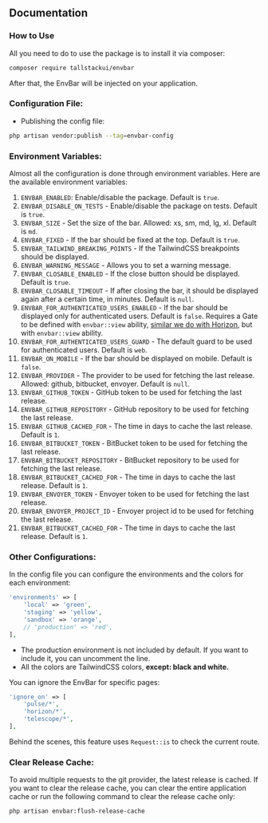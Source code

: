 ## Documentation

### How to Use

All you need to do to use the package is to install it via composer:

```bash
composer require tallstackui/envbar
```

After that, the EnvBar will be injected on your application.

### Configuration File:

- Publishing the config file:

```bash
php artisan vendor:publish --tag=envbar-config
```

### Environment Variables:

Almost all the configuration is done through environment variables. Here are the available environment variables:

1. `ENVBAR_ENABLED`: Enable/disable the package. Default is `true`.
2. `ENVBAR_DISABLE_ON_TESTS` - Enable/disable the package on tests. Default is `true`.
3. `ENVBAR_SIZE` - Set the size of the bar. Allowed: xs, sm, md, lg, xl. Default is `md`.
4. `ENVBAR_FIXED` - If the bar should be fixed at the top. Default is `true`.
5. `ENVBAR_TAILWIND_BREAKING_POINTS` - If the TailwindCSS breakpoints should be displayed.
6. `ENVBAR_WARNING_MESSAGE` - Allows you to set a warning message.
7. `ENVBAR_CLOSABLE_ENABLED` - If the close button should be displayed. Default is `true`.
8. `ENVBAR_CLOSABLE_TIMEOUT` - If after closing the bar, it should be displayed again after a certain time, in minutes. Default is `null`.
9. `ENVBAR_FOR_AUTHENTICATED_USERS_ENABLED` - If the bar should be displayed only for authenticated users. Default is `false`. Requires a Gate to be defined with `envbar::view` ability, [similar we do with Horizon](https://laravel.com/docs/11.x/horizon#dashboard-authorization), but with `envbar::view` ability.
10. `ENVBAR_FOR_AUTHENTICATED_USERS_GUARD` - The default guard to be used for authenticated users. Default is `web`.
11. `ENVBAR_ON_MOBILE` - If the bar should be displayed on mobile. Default is `false`.
12. `ENVBAR_PROVIDER` - The provider to be used for fetching the last release. Allowed: github, bitbucket, envoyer. Default is `null`.
13. `ENVBAR_GITHUB_TOKEN` - GitHub token to be used for fetching the last release.
14. `ENVBAR_GITHUB_REPOSITORY` - GitHub repository to be used for fetching the last release.
15. `ENVBAR_GITHUB_CACHED_FOR` - The time in days to cache the last release. Default is `1`.
16. `ENVBAR_BITBUCKET_TOKEN` - BitBucket token to be used for fetching the last release.
17. `ENVBAR_BITBUCKET_REPOSITORY` - BitBucket repository to be used for fetching the last release.
18. `ENVBAR_BITBUCKET_CACHED_FOR` - The time in days to cache the last release. Default is `1`. 
19. `ENVBAR_ENVOYER_TOKEN` - Envoyer token to be used for fetching the last release. 
20. `ENVBAR_ENVOYER_PROJECT_ID` - Envoyer project id to be used for fetching the last release. 
21. `ENVBAR_BITBUCKET_CACHED_FOR` - The time in days to cache the last release. Default is `1`. 


### Other Configurations:

In the config file you can configure the environments and the colors for each environment:

```php
'environments' => [
    'local' => 'green',
    'staging' => 'yellow',
    'sandbox' => 'orange',
    // 'production' => 'red',
],
```

- The production environment is not included by default. If you want to include it, you can uncomment the line.
- All the colors are TailwindCSS colors, **except: black and white.**

You can ignore the EnvBar for specific pages:

```php
'ignore_on' => [
    'pulse/*',
    'horizon/*',
    'telescope/*',
],
```
Behind the scenes, this feature uses `Request::is` to check the current route.

### Clear Release Cache:

To avoid multiple requests to the git provider, the latest release is cached. If you want to clear the release cache, you can clear the entire application cache or run the following command to clear the release cache only:

```bash
php artisan envbar:flush-release-cache
```
